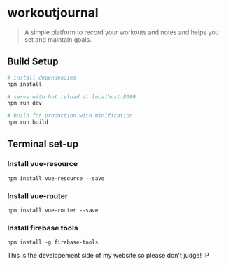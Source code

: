 # workoutjournal

> A simple platform to record your workouts and notes and helps you set and maintain goals.

## Build Setup

``` bash
# install dependencies
npm install

# serve with hot reload at localhost:8080
npm run dev

# build for production with minification
npm run build
```

## Terminal set-up

### Install vue-resource
```
npm install vue-resource --save
```

### Install vue-router
```
npm install vue-router --save
```

### Install firebase tools
```
npm install -g firebase-tools
```

This is the developement side of my website so please don't judge! :P
